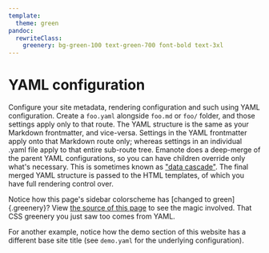```yaml
---
template:
  theme: green
pandoc:
  rewriteClass:
    greenery: bg-green-100 text-green-700 font-bold text-3xl
---
```


# YAML configuration

Configure your site metadata, rendering configuration and such using YAML configuration. Create a `foo.yaml` alongside `foo.md` or `foo/` folder, and those settings apply only to that route. The YAML structure is the same as your Markdown frontmatter, and vice-versa. Settings in the YAML frontmatter apply onto that Markdown route only; whereas settings in an individual .yaml file apply to that entire sub-route tree. Emanote does a deep-merge of the parent YAML configurations, so you can have children override only what's necessary. This is sometimes known as ["data cascade"](https://www.11ty.dev/docs/data-cascade/). The final merged YAML structure is passed to the HTML templates, of which you have full rendering control over.

Notice how this page's sidebar colorscheme has [changed to green]{.greenery}? View [the source of this page](https://github.com/srid/emanote/blob/master/docs/demo/yaml-config.md) to see the magic involved. That CSS greenery you just saw too comes from YAML.

For another example, notice how the demo section of this website has a different base site title (see `demo.yaml` for the underlying configuration).
